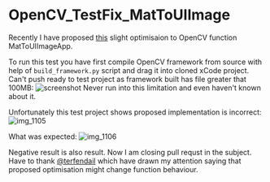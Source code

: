 # OpenCV_TestFix_MatToUIImage
Recently I have proposed [this](https://github.com/opencv/opencv/pull/7201) slight optimisaion to OpenCV function MatToUIImageApp.

To run this test you have first compile OpenCV framework from source with help of `build_framework.py` script and drag it into cloned xCode project. Can't push ready to test project as framework built has file greater that 100MB:
![screenshot](https://cloud.githubusercontent.com/assets/1630974/18140790/b455e9e0-6fbf-11e6-98e1-43136ec8b02c.png)
Never run into this limitation and even haven't known about it.

Unfortunately this test project shows proposed implementation is incorrect:
![img_1105](https://cloud.githubusercontent.com/assets/1630974/18140207/2325c0b4-6fbd-11e6-9cfc-5a6a49ecf05f.png)

What was expected:
![img_1106](https://cloud.githubusercontent.com/assets/1630974/18140206/2323b242-6fbd-11e6-9137-e3eea17f4ea1.png)

Negative result is also result. Now I am closing pull requst in the subject. Have to thank [@terfendail](https://github.com/terfendail) which have drawn my attention saying that proposed optimisation might change function behaviour.
